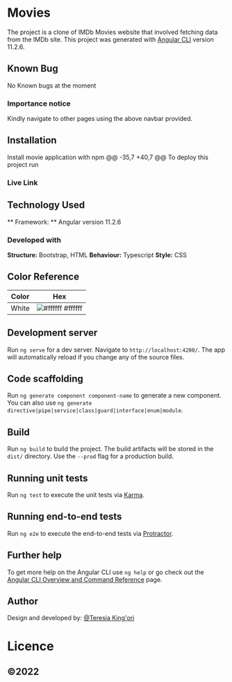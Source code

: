 # Movies
The project is a clone of IMDb Movies website  that involved fetching data from the IMDb site.
This project was generated with [Angular CLI](https://github.com/angular/angular-cli) version 11.2.6.

## Known Bug
No Known bugs at the moment
### Importance notice
Kindly navigate to other pages using the above navbar provided.
## Installation

Install movie application with npm
@@ -35,7 +40,7 @@ To deploy this project run

<!-- ``` -->

###  Live Link


## Technology Used

** Framework: ** Angular version 11.2.6
### Developed with
**Structure:** Bootstrap, HTML 
**Behaviour:** Typescript
**Style:** CSS
## Color Reference
| Color             | Hex                                                                |
| ----------------- | ------------------------------------------------------------------ |
|  White | ![#ffffff](https://via.placeholder.com/10/ffffff?text=+) #ffffff |



## Development server

Run `ng serve` for a dev server. Navigate to `http://localhost:4200/`. The app will automatically reload if you change any of the source files.

## Code scaffolding

Run `ng generate component component-name` to generate a new component. You can also use `ng generate directive|pipe|service|class|guard|interface|enum|module`.

## Build

Run `ng build` to build the project. The build artifacts will be stored in the `dist/` directory. Use the `--prod` flag for a production build.

## Running unit tests

Run `ng test` to execute the unit tests via [Karma](https://karma-runner.github.io).

## Running end-to-end tests

Run `ng e2e` to execute the end-to-end tests via [Protractor](http://www.protractortest.org/).

## Further help

To get more help on the Angular CLI use `ng help` or go check out the [Angular CLI Overview and Command Reference](https://angular.io/cli) page.


## Author
Design and developed by: [@Teresia King'ori](https://github.com/TERESIA012)


# Licence
## &copy;2022
